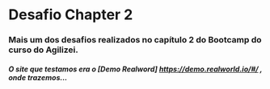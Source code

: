 # Desafio Chapter 2

### Mais um dos desafios realizados no capítulo 2 do Bootcamp do curso do Agilizei. 


##### O site que testamos era o [Demo Realword]  https://demo.realworld.io/#/ , onde trazemos...
